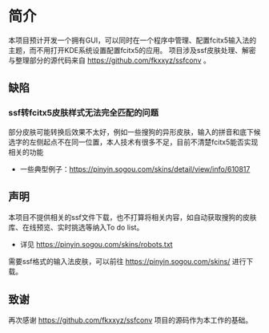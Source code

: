 # 简介
本项目预计开发一个拥有GUI，可以同时在一个程序中管理、配置fcitx5输入法的主题，而不用打开KDE系统设置配置fcitx5的应用。
项目涉及ssf皮肤处理、解密与整理部分的源代码来自 https://github.com/fkxxyz/ssfconv 。

## 缺陷

### ssf转fcitx5皮肤样式无法完全匹配的问题

部分皮肤可能转换后效果不太好，例如一些搜狗的异形皮肤，输入的拼音和底下候选字的左侧起点不在同一位置，本人技术有很多不足，目前不清楚fcitx5能否实现相关的功能
  - 一些典型例子：https://pinyin.sogou.com/skins/detail/view/info/610817

## 声明
本项目不提供相关的ssf文件下载，也不打算将相关内容，如自动获取搜狗的皮肤库、在线预览、实时挑选等纳入To do list。
 - 详见 https://pinyin.sogou.com/skins/robots.txt

需要ssf格式的输入法皮肤，可以前往 https://pinyin.sogou.com/skins/ 进行下载。

## 致谢
再次感谢 https://github.com/fkxxyz/ssfconv 项目的源码作为本工作的基础。
